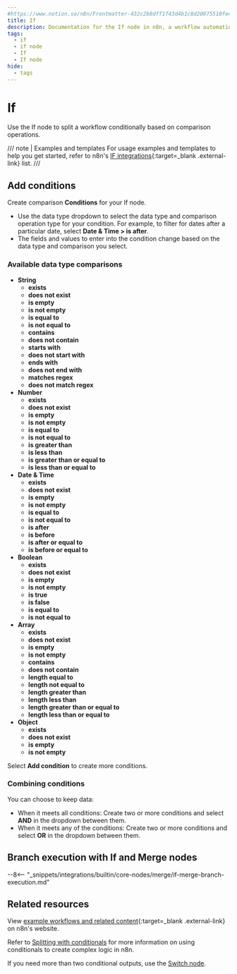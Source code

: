 ```yaml
---
#https://www.notion.so/n8n/Frontmatter-432c2b8dff1f43d4b1c8d20075510fe4
title: If
description: Documentation for the If node in n8n, a workflow automation platform. Includes guidance on usage, and links to examples.
tags:
  - if
  - if node
  - If
  - If node
hide:
  - tags
---
```


# If

Use the If node to split a workflow conditionally based on comparison operations.

/// note | Examples and templates
For usage examples and templates to help you get started, refer to n8n's [IF integrations](https://n8n.io/integrations/if/){:target=_blank .external-link} list.
///

## Add conditions

Create comparison **Conditions** for your If node.

- Use the data type dropdown to select the data type and comparison operation type for your condition. For example, to filter for dates after a particular date, select **Date & Time > is after**.
- The fields and values to enter into the condition change based on the data type and comparison you select.

### Available data type comparisons

- **String**
    - **exists**
    - **does not exist**
    - **is empty**
    - **is not empty**
    - **is equal to**
    - **is not equal to**
    - **contains**
    - **does not contain**
    - **starts with**
    - **does not start with**
    - **ends with**
    - **does not end with**
    - **matches regex**
    - **does not match regex**
- **Number**
    - **exists**
    - **does not exist**
    - **is empty**
    - **is not empty**
    - **is equal to**
    - **is not equal to**
    - **is greater than**
    - **is less than**
    - **is greater than or equal to**
    - **is less than or equal to**
- **Date & Time**
    - **exists**
    - **does not exist**
    - **is empty**
    - **is not empty**
    - **is equal to**
    - **is not equal to**
    - **is after**
    - **is before**
    - **is after or equal to**
    - **is before or equal to**
- **Boolean**
    - **exists**
    - **does not exist**
    - **is empty**
    - **is not empty**
    - **is true**
    - **is false**
    - **is equal to**
    - **is not equal to**
- **Array**
    - **exists**
    - **does not exist**
    - **is empty**
    - **is not empty**
    - **contains**
    - **does not contain**
    - **length equal to**
    - **length not equal to**
    - **length greater than**
    - **length less than**
    - **length greater than or equal to**
    - **length less than or equal to**
- **Object**
    - **exists**
    - **does not exist**
    - **is empty**
    - **is not empty**

Select **Add condition** to create more conditions.

### Combining conditions

You can choose to keep data:

* When it meets all conditions: Create two or more conditions and select **AND** in the dropdown between them.
* When it meets any of the conditions: Create two or more conditions and select **OR** in the dropdown between them.


## Branch execution with If and Merge nodes

--8<-- "_snippets/integrations/builtin/core-nodes/merge/if-merge-branch-execution.md"

## Related resources

View [example workflows and related content](https://n8n.io/integrations/if/){:target=_blank .external-link} on n8n's website.

Refer to [Splitting with conditionals](/flow-logic/splitting/) for more information on using conditionals to create complex logic in n8n.

If you need more than two conditional outputs, use the [Switch node](/integrations/builtin/core-nodes/n8n-nodes-base.switch/).



